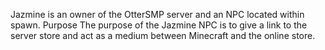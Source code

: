 Jazmine is an owner of the OtterSMP server and an NPC located within spawn.
Purpose
The purpose of the Jazmine NPC is to give a link to the server store and act as a medium between Minecraft and the online store. 